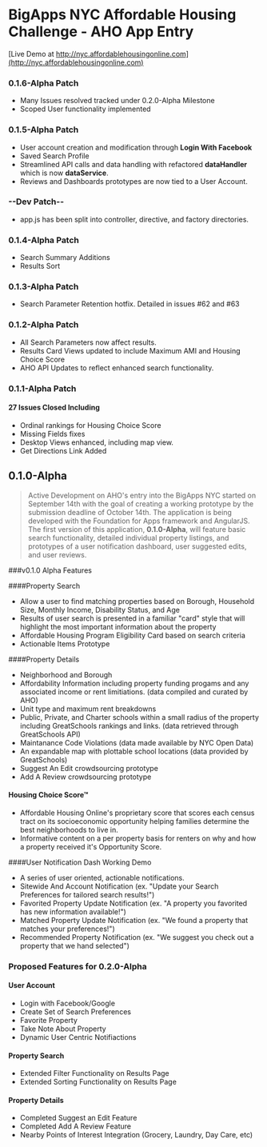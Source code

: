 # BigApps NYC Affordable Housing Challenge - AHO App Entry

[Live Demo at http://nyc.affordablehousingonline.com](http://nyc.affordablehousingonline.com)

### 0.1.6-Alpha Patch ###
* Many Issues resolved tracked under 0.2.0-Alpha Milestone
* Scoped User functionality implemented

### 0.1.5-Alpha Patch ###
* User account creation and modification through **Login With Facebook**
* Saved Search Profile
* Streamlined API calls and data handling with refactored **dataHandler** which is now **dataService**.
* Reviews and Dashboards prototypes are now tied to a User Account.

### --Dev Patch-- ####
* app.js has been split into controller, directive, and factory directories.

### 0.1.4-Alpha Patch
* Search Summary Additions
* Results Sort

### 0.1.3-Alpha Patch
* Search Parameter Retention hotfix. Detailed in issues #62 and #63

### 0.1.2-Alpha Patch
* All Search Parameters now affect results.
* Results Card Views updated to include Maximum AMI and Housing Choice Score
* AHO API Updates to reflect enhanced search functionality.

### 0.1.1-Alpha Patch
#### 27 Issues Closed Including
* Ordinal rankings for Housing Choice Score
* Missing Fields fixes
* Desktop Views enhanced, including map view.
* Get Directions Link Added 

## 0.1.0-Alpha

>Active Development on AHO's entry into the BigApps NYC started on September 14th with the goal of creating a working prototype by the submission deadline of October 14th. The application is being developed with the Foundation for Apps framework and AngularJS. The first version of this application, **0.1.0-Alpha**, will feature basic search functionality, detailed individual property listings, and prototypes of a user notification dashboard, user suggested edits, and user reviews. 

###v0.1.0 Alpha Features

####Property Search
* Allow a user to find matching properties based on Borough, Household Size, Monthly Income, Disability Status, and Age
* Results of user search is presented in a familiar "card" style that will highlight the most important information about the property
* Affordable Housing Program Eligibility Card based on search criteria
* Actionable Items Prototype

####Property Details
* Neighborhood and Borough
* Affordability Information including property funding progams and any associated income or rent limitiations. (data compiled and curated by AHO)
* Unit type and maximum rent breakdowns
* Public, Private, and Charter schools within a small radius of the property including GreatSchools rankings and links. (data retrieved through GreatSchools API)
* Maintanance Code Violations (data made available by NYC Open Data)
* An expandable map with plottable school locations (data provided by GreatSchools)
* Suggest An Edit crowdsourcing prototype
* Add A Review crowdsourcing prototype

#### Housing Choice Score™
* Affordable Housing Online's proprietary score that scores each census tract on its socioeconomic opportunity helping families determine the best neighborhoods to live in.
* Informative content on a per property basis for renters on why and how a property received it's Opportunity Score.

####User Notification Dash Working Demo
* A series of user oriented, actionable notifications.
* Sitewide And Account Notification (ex. "Update your Search Preferences for tailored search results!")
* Favorited Property Update Notification (ex. "A property you favorited has new information available!")
* Matched Property Update Notification (ex. "We found a property that matches your preferences!")
* Recommended Property Notification (ex. "We suggest you check out a property that we hand selected")


### Proposed Features for 0.2.0-Alpha

#### User Account
* Login with Facebook/Google
* Create Set of Search Preferences
* Favorite Property
* Take Note About Property
* Dynamic User Centric Notifiactions

#### Property Search
* Extended Filter Functionality on Results Page
* Extended Sorting Functionality on Results Page

#### Property Details
* Completed Suggest an Edit Feature
* Completed Add A Review Feature
* Nearby Points of Interest Integration (Grocery, Laundry, Day Care, etc)
